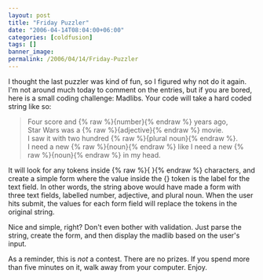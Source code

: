 ```yaml
---
layout: post
title: "Friday Puzzler"
date: "2006-04-14T08:04:00+06:00"
categories: [coldfusion]
tags: []
banner_image: 
permalink: /2006/04/14/Friday-Puzzler
---
```


I thought the last puzzler was kind of fun, so I figured why not do it again. I'm not around much today to comment on the entries, but if you are bored, here is a small coding challenge: Madlibs. Your code will take a hard coded string like so:

<blockquote>
Four score and {% raw %}{number}{% endraw %} years ago,<br/>
Star Wars was a {% raw %}{adjective}{% endraw %} movie.<br/>
I saw it with two hundred {% raw %}{plural noun}{% endraw %}.<br/>
I need a new {% raw %}{noun}{% endraw %} like I need a new {% raw %}{noun}{% endraw %} in my head.
</blockquote>

It will look for any tokens inside {% raw %}{ }{% endraw %} characters, and create a simple form where the value inside the {} token is the label for the text field. In other words, the string above would have made a form with three text fields, labelled number, adjective, and plural noun. When the user hits submit, the values for each form field will replace the tokens in the original string.

Nice and simple, right? Don't even bother with validation. Just parse the string, create the form, and then display the madlib based on the user's input.

As a reminder, this is <i>not</i> a contest. There are no prizes. If you spend more than five minutes on it, walk away from your computer. Enjoy.